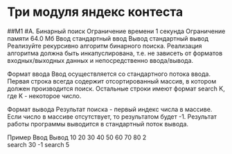 # Три модуля яндекс контеста
##М1
#A. Бинарный поиск
Ограничение времени	1 секунда
Ограничение памяти	64.0 Мб
Ввод	стандартный ввод
Вывод	стандартный вывод
Реализуйте рекурсивно алгоритм бинарного поиска. Реализация алгоритма должна быть инкапуслирована, т.е. не зависеть от форматов входных/выходных данных и непосредственно ввода/вывода.

Формат ввода
Ввод осуществляется со стандартного потока ввода. Первая строка всегда содержит отсортированный массив, в котором должен производится поиск. Остальные строки имеют формат search K, где K - некоторое число.

Формат вывода
Результат поиска - первый индекс числа в массиве. Если число в массиве отсутствует, то результатом будет -1. Результат работы программы выводится в стандартный поток вывода.

Пример 
Ввод	                      Вывод
10 20 30 40 50 60 70 80     2                            
search 30                   -1
search 5


